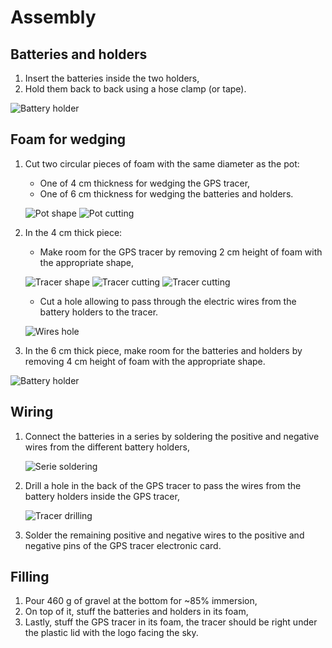 # Assembly

## Batteries and holders

1. Insert the batteries inside the two holders,
2. Hold them back to back using a hose clamp (or tape).

![Battery holder](material/battery-holders.jpeg)

## Foam for wedging

1. Cut two circular pieces of foam with the same diameter as the pot:
    - One of 4 cm thickness for wedging the GPS tracer,
    - One of 6 cm thickness for wedging the batteries and holders.

    ![Pot shape](material/foam-jar_shape.jpeg)
    ![Pot cutting](material/foam-jar_cut.jpeg)

2. In the 4 cm thick piece:
   - Make room for the GPS tracer by removing 2 cm height of foam with the appropriate shape,
  
    ![Tracer shape](material/foam-tracer_shape.jpeg)
    ![Tracer cutting](material/foam-tracer_space.jpeg)
    ![Tracer cutting](material/foam-tracer_fit.jpeg)

    - Cut a hole allowing to pass through the electric wires from the battery holders to the tracer.
  
    ![Wires hole](material/foam-5.jpeg)

3. In the 6 cm thick piece, make room for the batteries and holders by removing 4 cm height of foam with the appropriate shape.

![Battery holder](material/foam-holder_fit.jpeg)

## Wiring

1. Connect the batteries in a series by soldering the positive and negative wires from the different battery holders,

    ![Serie soldering](material/wiring-solder.jpeg)

2. Drill a hole in the back of the GPS tracer to pass the wires from the battery holders inside the GPS tracer,

    ![Tracer drilling](material/wiring-drill.jpeg)

3. Solder the remaining positive and negative wires to the positive and negative pins of the GPS tracer electronic card.

## Filling

1. Pour 460 g of gravel at the bottom for ~85% immersion,
2. On top of it, stuff the batteries and holders in its foam,
3. Lastly, stuff the GPS tracer in its foam, the tracer should be right under the plastic lid with the logo facing the sky.


